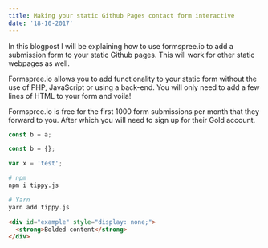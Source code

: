 ```yaml
---
title: Making your static Github Pages contact form interactive
date: '18-10-2017'
---
```


In this blogpost I will be explaining how to use formspree.io to add a submission form to
your static Github pages. This will work for other static webpages as well.

Formspree.io allows you to add functionality to your static form without the use of PHP,
JavaScript or using a back-end. You will only need to add a few lines of HTML to your form
and voila!

Formspree.io is free for the first 1000 form submissions per month that they forward to
you. After which you will need to sign up for their Gold account.

```js
const b = a;

const b = {};

var x = 'test';
```

```bash
# npm
npm i tippy.js

# Yarn
yarn add tippy.js
```

<!-- prettier-ignore -->
```html
<div id="example" style="display: none;">
  <strong>Bolded content</strong>
</div>
```
